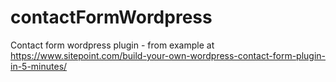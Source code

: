 # contactFormWordpress
Contact form wordpress plugin - from example at https://www.sitepoint.com/build-your-own-wordpress-contact-form-plugin-in-5-minutes/
